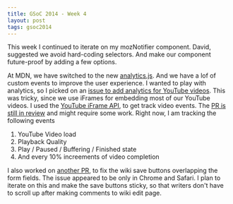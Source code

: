 ```yaml
---
title: GSoC 2014 - Week 4
layout: post
tags: gsoc2014
---
```


This week I continued to iterate on my mozNotifier component. David, suggested we avoid hard-coding selectors. And make our component future-proof by adding a few options.

At MDN, we have switched to the new [analytics.js][0]. And we have a lof of custom events to improve the user experience. I wanted to play with analytics, so I picked on an [issue to add analytics for YouTube videos][1]. This was tricky, since we use iFrames for embedding most of our YouTube videos. I used the [YouTube iFrame API][2], to get track video events. The [PR is still in review][3] and might require some work. Right now, I am tracking the following events

1. YouTube Video load
2. Playback Quality
3. Play / Paused / Buffering / Finished state
4. And every 10% increements of video completion

I also worked on [another PR][4], to fix the wiki save buttons overlapping the form fields. The issue appeared to be only in Chrome and Safari. I plan to iterate on this and make the save buttons sticky, so that writers don't have to scroll up after making comments to wiki edit page.


[0]:https://developers.google.com/analytics/devguides/collection/analyticsjs/
[1]:https://github.com/mozilla/kuma/issues/2156
[2]:https://developers.google.com/youtube/iframe_api_reference
[3]:https://github.com/mozilla/kuma/issues/2156
[4]:https://github.com/mozilla/kuma/pull/2485

